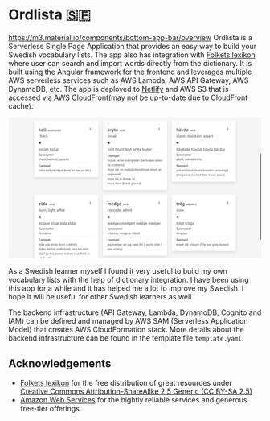 # Ordlista 🇸🇪
https://m3.material.io/components/bottom-app-bar/overview
Ordlista is a Serverless Single Page Application that provides an easy way to build your Swedish vocabulary lists. The app also has integration with [Folkets lexikon](https://folkets-lexikon.csc.kth.se) where user can search and import words directly from the dictionary. It is built using the Angular framework for the frontend and leverages multiple AWS serverless services such as AWS Lambda, AWS API Gateway, AWS DynamoDB, etc. The app is deployed to [Netlify](https://ordlista.netlify.app) and AWS S3 that is accessed via [AWS CloudFront](https://ordlista.glt2.xyz)(may not be up-to-date due to CloudFront cache).

![demo](./static/demo.png)


As a Swedish learner myself I found it very useful to build my own vocabulary lists with the help of dictionary integration. I have been using this app for a while and it has helped me a lot to improve my Swedish. I hope it will be useful for other Swedish learners as well.

The backend infrastructure (API Gateway, Lambda, DynamoDB, Cognito and IAM) can be defined and managed by AWS SAM (Serverless Application Model) that creates AWS CloudFormation stack. More details about the backend infrastructure can be found in the template file `template.yaml`.

## Acknowledgements
* [Folkets lexikon](http://folkets-lexikon.csc.kth.se/) for the free distribution of great resources under [Creative Commons Attribution-ShareAlike 2.5 Generic (CC BY-SA 2.5)](https://creativecommons.org/licenses/by-sa/2.5/)
* [Amazon Web Services](http://aws.amazon.com/) for the hightly reliable services and generous free-tier offerings
